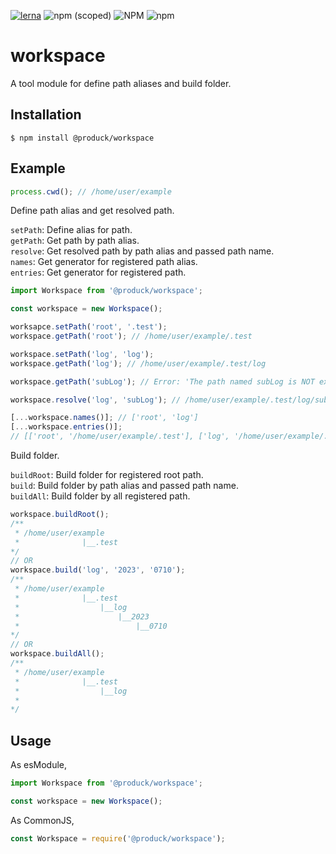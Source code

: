 [![lerna](https://img.shields.io/badge/maintained%20with-lerna-cc00ff.svg)](https://lerna.js.org/)
![npm (scoped)](https://img.shields.io/npm/v/%40produck/workspace)
![NPM](https://img.shields.io/npm/l/%40produck%2Fworkspace)
![npm](https://img.shields.io/npm/dm/%40produck/workspace)

# workspace
A tool module for define path aliases and build folder.

## Installation
```
$ npm install @produck/workspace
```

## Example

```js
process.cwd(); // /home/user/example
```

Define path alias and get resolved path.

`setPath`: Define alias for path.\
`getPath`: Get path by path alias.\
`resolve`: Get resolved path by path alias and passed path name.\
`names`: Get generator for registered path alias.\
`entries`: Get generator for registered path.
```js
import Workspace from '@produck/workspace';

const workspace = new Workspace();

worksapce.setPath('root', '.test');
workspace.getPath('root'); // /home/user/example/.test

workspace.setPath('log', 'log');
workspace.getPath('log'); // /home/user/example/.test/log

workspace.getPath('subLog'); // Error: 'The path named subLog is NOT existed.'

workspace.resolve('log', 'subLog'); // /home/user/example/.test/log/subLog

[...workspace.names()]; // ['root', 'log']
[...workspace.entries()];
// [['root', '/home/user/example/.test'], ['log', '/home/user/example/.test/log']]
```

Build folder.

`buildRoot`: Build folder for registered root path.\
`build`: Build folder by path alias and passed path name.\
`buildAll`: Build folder by all registered path.

```js
workspace.buildRoot();
/**
 * /home/user/example
 * 				|__.test
*/
// OR
workspace.build('log', '2023', '0710');
/**
 * /home/user/example
 * 				|__.test
 * 					|__log
 * 						|__2023
 * 							|__0710
*/
// OR
workspace.buildAll();
/**
 * /home/user/example
 * 				|__.test
 * 					|__log
 *
*/
```

## Usage

As esModule,
```js
import Workspace from '@produck/workspace';

const workspace = new Workspace();
```

As CommonJS,
```js
const Workspace = require('@produck/workspace');
```
